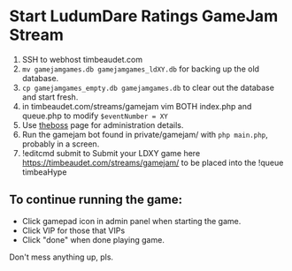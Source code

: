 # Start LudumDare Ratings GameJam Stream

1. SSH to webhost timbeaudet.com
2. `mv gamejamgames.db gamejamgames_ldXY.db` for backing up the old database.
3. `cp gamejamgames_empty.db gamejamgames.db` to clear out the database and start fresh.
4. in timbeaudet.com/streams/gamejam vim BOTH index.php and queue.php to modify  `$eventNumber = XY`
5. Use [theboss](https://timbeaudet.com/streams/gamejam/theboss.php) page for administration details.
6. Run the gamejam bot found in private/gamejam/ with `php main.php`, probably in a screen.
7. !editcmd submit to Submit your LDXY game here https://timbeaudet.com/streams/gamejam/ to be placed into the !queue timbeaHype

## To continue running the game:

- Click gamepad icon in admin panel when starting the game.
- Click VIP for those that VIPs
- Click "done" when done playing game.


Don't mess anything up, pls.

